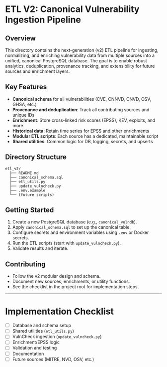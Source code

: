 # ETL V2: Canonical Vulnerability Ingestion Pipeline

## Overview
This directory contains the next-generation (v2) ETL pipeline for ingesting, normalizing, and enriching vulnerability data from multiple sources into a unified, canonical PostgreSQL database. The goal is to enable robust analytics, deduplication, provenance tracking, and extensibility for future sources and enrichment layers.

## Key Features
- **Canonical schema** for all vulnerabilities (CVE, CNNVD, CNVD, OSV, GHSA, etc.)
- **Provenance and deduplication**: Track all contributing sources and unique IDs
- **Enrichment**: Store cross-linked risk scores (EPSS), KEV, exploits, and more
- **Historical data**: Retain time series for EPSS and other enrichments
- **Modular ETL scripts**: Each source has a dedicated, maintainable script
- **Shared utilities**: Common logic for DB, logging, secrets, and upserts

## Directory Structure
```
etl_v2/
  ├── README.md
  ├── canonical_schema.sql
  ├── etl_utils.py
  ├── update_vulncheck.py
  ├── .env.example
  └── (future scripts)
```

## Getting Started
1. Create a new PostgreSQL database (e.g., `canonical_vulndb`).
2. Apply `canonical_schema.sql` to set up the canonical table.
3. Configure secrets and environment variables using `.env` or Docker secrets.
4. Run the ETL scripts (start with `update_vulncheck.py`).
5. Validate results and iterate.

## Contributing
- Follow the v2 modular design and schema.
- Document new sources, enrichments, or utility functions.
- See the checklist in the project root for implementation steps.

---

# Implementation Checklist
- [ ] Database and schema setup
- [ ] Shared utilities (`etl_utils.py`)
- [ ] VulnCheck ingestion (`update_vulncheck.py`)
- [ ] Enrichment/EPSS logic
- [ ] Validation and testing
- [ ] Documentation
- [ ] Future sources (MITRE, NVD, OSV, etc.)
